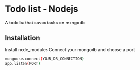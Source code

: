 # Todo list - Nodejs

A todolist that saves tasks on mongodb


## Installation

Install node_modules
Connect your mongodb and choose a port

```bash
mongoose.connect(YOUR_DB_CONNECTION)
app.listen(PORT)
```

